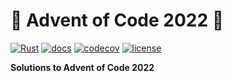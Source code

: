 # 🎄 Advent of Code 2022 🎄

[![Rust](https://github.com/etrexel/advent-of-code-2022/actions/workflows/rust.yml/badge.svg)](https://github.com/etrexel/advent-of-code-2022/actions/workflows/rust.yml)
[![docs](https://img.shields.io/badge/rustdoc-v0.1.0-orange)](https://blog.trexel.io/advent-of-code-2022/aoc/)
[![codecov](https://codecov.io/gh/etrexel/advent-of-code-2022/branch/main/graph/badge.svg?token=E8J0GE2R24)](https://codecov.io/gh/etrexel/advent-of-code-2022)
[![license](https://img.shields.io/badge/license-Apache--2.0-blue)](https://github.com/etrexel/advent-of-code-2022/blob/main/LICENSE)

**Solutions to Advent of Code 2022**
